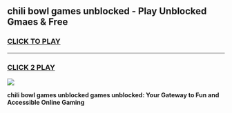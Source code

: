 
## chili bowl games unblocked - Play Unblocked Gmaes & Free
<h3>
<a href="https://premium.freeplayer.one?title=chili_bowl_games_unblocked&ref=19F">CLICK TO PLAY</a></h3>
<hr>

<h3>
<a href="https://premium.freeplayer.one?title=chili_bowl_games_unblocked&ref=19F">CLICK 2 PLAY</a>
  
</h3>

<a href="https://premium.freeplayer.one?title=chili_bowl_games_unblocked&ref=19F/"><img src="https://clearcache.store/games.png"></a>


**chili bowl games unblocked games unblocked: Your Gateway to Fun and Accessible Online Gaming**
